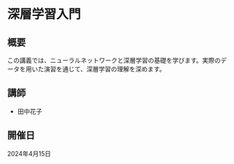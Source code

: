 # 深層学習入門

## 概要

この講義では、ニューラルネットワークと深層学習の基礎を学びます。実際のデータを用いた演習を通じて、深層学習の理解を深めます。

## 講師

- 田中花子

## 開催日

2024年4月15日
